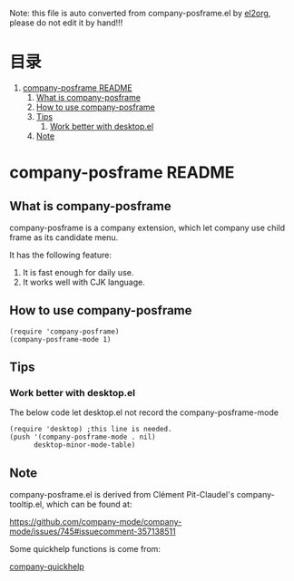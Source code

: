 Note: this file is auto converted from company-posframe.el by [el2org](https://github.com/tumashu/el2org), please do not edit it by hand!!!


# &#30446;&#24405;

1.  [company-posframe README](#org565943c)
    1.  [What is company-posframe](#org66392b4)
    2.  [How to use company-posframe](#org12edd29)
    3.  [Tips](#org7b0e109)
        1.  [Work better with desktop.el](#orgca74da8)
    4.  [Note](#org76beab7)


<a id="org565943c"></a>

# company-posframe README


<a id="org66392b4"></a>

## What is company-posframe

company-posframe is a company extension, which let company use
child frame as its candidate menu.

It has the following feature:

1.  It is fast enough for daily use.
2.  It works well with CJK language.


<a id="org12edd29"></a>

## How to use company-posframe

    (require 'company-posframe)
    (company-posframe-mode 1)


<a id="org7b0e109"></a>

## Tips


<a id="orgca74da8"></a>

### Work better with desktop.el

The below code let desktop.el not record the company-posframe-mode

    (require 'desktop) ;this line is needed.
    (push '(company-posframe-mode . nil)
          desktop-minor-mode-table)


<a id="org76beab7"></a>

## Note

company-posframe.el is derived from Clément Pit-Claudel's
company-tooltip.el, which can be found at:

<https://github.com/company-mode/company-mode/issues/745#issuecomment-357138511>

Some quickhelp functions is come from:

[company-quickhelp](https://github.com/company-mode/company-quickhelp)

